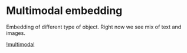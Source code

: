 # Multimodal embedding

Embedding of different type of object. Right now we see 
mix of text and images.

[!multimodal](multimodal.png)
